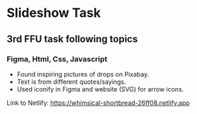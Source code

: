 # Slideshow Task
## 3rd FFU task following topics

### Figma, Html, Css, Javascript

* Found inspiring pictures of drops on Pixabay.
* Text is from different quotes/sayings.
* Used iconify in Figma and website (SVG) for arrow icons.

Link to Netlify:
https://whimsical-shortbread-26ff08.netlify.app
  
